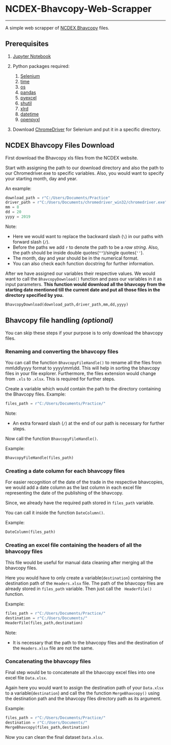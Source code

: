 # NCDEX-Bhavcopy-Web-Scrapper
---
A simple web scrapper of [NCDEX Bhavcopy](https://www.ncdex.com/MarketData/BhavCopy.aspx) files.

## Prerequisites

1. [Jupyter Notebook](https://www.anaconda.com/distribution/)

2. Python packages required:
    1. [Selenium](https://anaconda.org/conda-forge/selenium)
    2. [time](https://anaconda.org/conda-forge/time)
    3. [os](https://anaconda.org/jmcmurray/os)
    4. [pandas](https://anaconda.org/anaconda/pandas)
    5. [pyexcel](https://anaconda.org/conda-forge/pyexcel)
    6. [shutil](https://anaconda.org/conda-forge/pytest-shutil)
    7. [xlrd](https://anaconda.org/anaconda/xlrd)
    8. [datetime](https://anaconda.org/trentonoliphant/datetime)
    9. [openpyxl](https://anaconda.org/anaconda/openpyxl)


3. Download [ChromeDriver](https://chromedriver.chromium.org/) for Selenium and put it in a specific directory.


## NCDEX Bhavcopy Files Download

First download the Bhavcopy xls files from the NCDEX website.

Start with assigning the path to our download directory and also the path to our Chromedriver.exe to specific variables.
Also, you would want to specify your starting month, day and year.


An example:
```python
download_path = r"C:/Users/Documents/Practice"
driver_path = r"C:/Users/Documents/chromedriver_win32/chromedriver.exe"
mm = 8
dd = 20
yyyy = 2019
```

Note: 
- Here we would want to replace the backward slash (`\`) in our paths with forward slash (`/`).
- Before the paths we add `r` to denote the path to be a _raw string_. Also, the path should be inside double quotes(`""`)/single quotes(`''`).
- The month, day and year should be in the numerical format.
- You can also check each function docstring for further information.

After we have assigned our variables their respective values. We would want to call the `BhavcopyDownload()` function and pass our variables in it as input parameters. 
__This function would download all the bhavcopy from the starting date mentioned till the current date and put all those files in the directory specified by you.__

```python
BhavcopyDownload(download_path,driver_path,mm,dd,yyyy)
```

## Bhavcopy file handling _(optional)_

You can skip these steps if your purpose is to only download the bhavcopy files.

### Renaming and converting the bhavcopy files

You can call the function `BhavcopyFileHandle()` to rename all the files from mm\dd\yyyy format to yyyy\mm\dd. This will help in sorting the bhavcopy files in your file explorer.
Furthermore, the files extension would change from `.xls` to `.xlsx`. This is required for further steps.

Create a variable which would contain the path to the directory containing the Bhavcopy files.
Example:
```python
files_path = r"C:/Users/Documents/Practice/"
```
Note:
- An extra forward slash (`/`) at the end of our path is necessary for further steps.

Now call the function `BhavcopyFileHandle()`.

Example:
```python
BhavcopyFileHandle(files_path)
```

### Creating a date column for each bhavcopy files

For easier recognition of the date of the trade in the respective bhavcopies, we would add a date column as the last column in each excel file representing the date of the publishing of the bhavcopy.

Since, we already have the required path stored in `files_path` variable.

You can call it inside the function `DateColumn()`.

Example:
```python
DateColumn(files_path)
```

### Creating an excel file containing the headers of all the bhavcopy files

This file would be useful for manual data cleaning after merging all the bhavcopy files.

Here you would have to only create a variable(`destination`) containing the destination path of the `Headers.xlsx` file.
The path of the bhavcopy files are already stored in `files_path` variable.
Then just call the ` HeaderFile()` function.

Example:
```python
files_path = r"C:/Users/Documents/Practice/"
destination = r"C:/Users/Documents/"
HeaderFile(files_path,destination)
```
Note:
- It is necessary that the path to the bhavcopy files and the destination of the `Headers.xlsx` file are not the same.


### Concatenating the bhavcopy files

Final step would be to concatenate all the bhavcopy excel files into one excel file `Data.xlsx`.

Again here you would want to assign the destination path of your `Data.xlsx` to a variable(`destination`) and call the the function `MergeBhavcopy()`
using the destination path and the bhavcopy files directory path as its argument.

Example:
```python
files_path = r"C:/Users/Documents/Practice/"
destination = r"C:/Users/Documents/"
MergeBhavcopy(files_path,destination)
```

Now you can clean the final dataset `Data.xlsx`.
